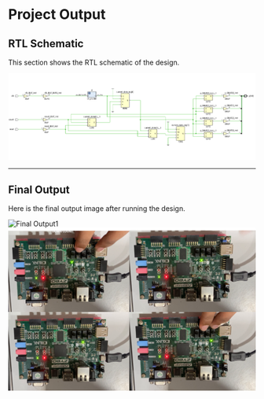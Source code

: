 # Project Output

## RTL Schematic
This section shows the RTL schematic of the design.

![RTL Schematic](./media/rtl.png)

---

## Final Output
Here is the final output image after running the design.

![Final Output1](./media/op.png)
![Final Output](./media/downcount.png)


